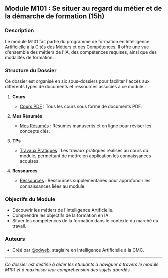 ## Module M101 : Se situer au regard du métier et de la démarche de formation (15h)

### Description
Le module M101 fait partie du programme de formation en Intelligence Artificielle à la Cités des Métiers et des Compétences. Il offre une vue d'ensemble des métiers de l'IA, des compétences requises, ainsi que des modalités de formation.

### Structure du Dossier
Ce dossier est organisé en six sous-dossiers pour faciliter l'accès aux différents types de documents et ressources associés à ce module :

1. **Cours**
   - [Cours PDF](./0x01%20Cours) : Tous les cours sous forme de documents PDF.

2. **Mes Résumés**
   - [Mes Résumés](./0x02%20Mes%20Résumés) : Résumés manuscrits et en ligne pour réviser les concepts clés.

3. **TPs**
   - [Travaux Pratiques](./0x03%20TPs) : Les travaux pratiques réalisés au cours du module, permettant de mettre en application les connaissances acquises.

4. **Ressources**
   - [Ressources](./0x05%20Ressources) : Ressources supplémentaires pour approfondir les connaissances liées au module.

### Objectifs du Module
- Découvrir les métiers de l'Intelligence Artificielle.
- Comprendre les objectifs de la formation en IA.
- Situer les compétences de la formation dans le contexte du marché du travail.

### Auteurs
- Créé par [@xdweb](https://www.linkedin.com/in/xdweb), stagiaire en Intelligence Artificielle à la CMC.

---

*Ce dossier est destiné à aider les étudiants à naviguer à travers le module M101 et à maximiser leur compréhension des sujets abordés.*

